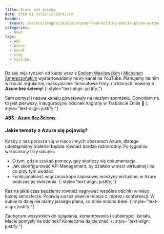 ```yaml
---
title: Azure bez ściemy
date: 2018-01-31T22:12:29+01:00
header:
  teaser: /assets/images/2018/01/human-hand-holding-mobile-phone-outdoors.jpg
categories:
  - News
tags:
  - ABŚ
  - Azure
  - kanał
  - vlog
  - youtube
---
```

Dzisiaj mija tydzień od kiedy wraz z <a href="https://twitter.com/wasilewskiemil" target="_blank" rel="noopener">Emilem Wasilewskim</a> i <a href="https://twitter.com/smereczynski" target="_blank" rel="noopener">Michałem Smereczyńskim</a> wystartowaliśmy nowy kanał na YouTube. Planujemy na nim wrzucać regularnie, maksymalnie 15minutowe filmy, na których mówimy o **Azure bez ściemy**!
{: style="text-align: justify;"}

Sam pomysł i nazwa kanału powstawały na niezłym spontanie. Dowodem na to jest pierwszy, inauguracyjny odcinek nagrany w Trabancie Emila 🙂
{: style="text-align: justify;"}

<a href="https://www.youtube.com/channel/UCZxJ619L5pHdiEFOa87sP2g" target="_blank" rel="noopener"><strong>ABŚ - Azure Bez Ściemy</strong></a>

### Jakie tematy z Azure się pojawią?

Każdy z nas porusza się w nieco innych obszarach Azure, dlatego udostępniany materiał będzie również bardzo różnorodny. Po tygodniu wrzuciliśmy trzy odcinki:
  * O tym, gdzie szukać pomocy, gdy skończy się dokumentacja.
  * Jak skonfigurować API Management, by działało w sieci wirtualnej i na co przy tym uważać.
  * Funkcjonalność włączania kopii zapasowej maszyny wirtualnej w Azure podczas jej tworzenia.
{: style="text-align: justify;"}

Raz na jakiś czas będziemy również nagrywać wspólne odcinki w nieco luźnej atmosferze. Pojawią się też pewnie relacje z imprez i konferencji. W sumie to dalej nie mamy jasnego planu, co mnie mocno bawi.
{: style="text-align: justify;"}

Zachęcam wszystkich do oglądania, komentowania i subskrypcji kanału. Macie pomysły na odcinek? Koniecznie dajcie znać.
{: style="text-align: justify;"}
